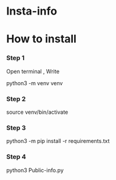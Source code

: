 # Insta-info

<h1> How to install </h1>

<h3>Step 1 </h3>

Open terminal , Write 

python3 -m venv venv

<h3> Step 2 </h3>
source venv/bin/activate

<h3> Step 3 </h3>

python3 -m pip install -r requirements.txt

<h3> Step 4 </h3>

python3 Public-info.py